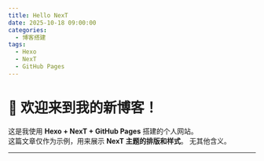 ```yaml
---
title: Hello NexT
date: 2025-10-18 09:00:00
categories:
  - 博客搭建
tags:
  - Hexo
  - NexT
  - GitHub Pages
---
```


# 🎉 欢迎来到我的新博客！

这是我使用 **Hexo + NexT + GitHub Pages** 搭建的个人网站。  
这篇文章仅作为示例，用来展示 **NexT 主题的排版和样式**。
无其他含义。

---

